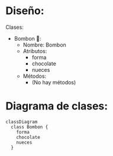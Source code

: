 # Diseño:

Clases:
- Bombon 🧆:
    - Nombre: Bombon
    - Atributos:
        - forma
        - chocolate
        - nueces
    - Métodos:
        - (No hay métodos)


# Diagrama de clases:

```mermaid
classDiagram
  class Bombon {
    forma
    chocolate
    nueces
  }
```